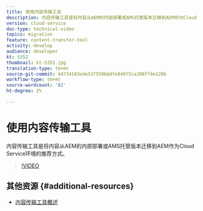 ```yaml
---
title: 使用内容传输工具
description: 内容传输工具是将内容从AEM的内部部署或AMS托管版本迁移到AEM作为Cloud Service环境的推荐方式。
version: cloud-service
doc-type: technical-video
topics: migration
feature: content-transfer-tool
activity: develop
audience: developer
kt: 5352
thumbnail: kt-5352.jpg
translation-type: tm+mt
source-git-commit: 44734103ede53f559bbdfe848f5ca308ff4e128b
workflow-type: tm+mt
source-wordcount: '82'
ht-degree: 2%

---
```



# 使用内容传输工具

内容传输工具是将内容从AEM的内部部署或AMS托管版本迁移到AEM作为Cloud Service环境的推荐方式。

>[!VIDEO](https://video.tv.adobe.com/v/35460/?quality=12&learn=on)

## 其他资源 {#additional-resources}

* [内容传输工具概述](https://docs.adobe.com/content/help/en/experience-manager-cloud-service/moving/cloud-migration/content-transfer-tool/overview-content-transfer-tool.html)

